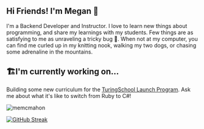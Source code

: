 ## Hi Friends! I'm Megan 👋

I'm a Backend Developer and Instructor.  I love to learn new things about programming, and share my learnings with my students.  Few things are as satisfying to me as unraveling a tricky bug 🐛.  When not at my computer, you can find me curled up in my knitting nook, walking my two dogs, or chasing some adrenaline in the mountains.

## 🏗️I'm currently working on...
Building some new curriculum for the [TuringSchool Launch Program](https://github.com/turingschool/launch-curriculum).  Ask me about what it's like to switch from Ruby to C#!

<p><img align="center" src="https://github-readme-stats.vercel.app/api/top-langs?username=memcmahon&show_icons=true&locale=en&layout=compact&theme=buefy" alt="memcmahon" /></p>


[![GitHub Streak](https://streak-stats.demolab.com/?user=memcmahon)](https://git.io/streak-stats)
